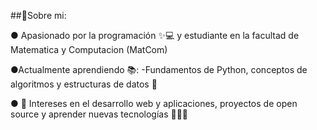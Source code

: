 ##👋Sobre mi:

● Apasionado por la programación ✨️💻 y estudiante en la facultad de Matematica y Computacion (MatCom) 

●Actualmente aprendiendo 📚:
-Fundamentos de Python, conceptos de algoritmos y estructuras de datos 📝

● 🚀 Intereses en el desarrollo web y aplicaciones, proyectos de open source y aprender nuevas tecnologías 👨‍💻🌱
<!--
**AdanV06/AdanV06** is a ✨ _special_ ✨ repository because its `README.md` (this file) appears on your GitHub profile.

Here are some ideas to get you started:

- 🔭 I’m currently working on ...
- 🌱 I’m currently learning ...
- 👯 I’m looking to collaborate on ...
- 🤔 I’m looking for help with ...
- 💬 Ask me about ...
- 📫 How to reach me: ...
- 😄 Pronouns: ...
- ⚡ Fun fact: ...
-->
